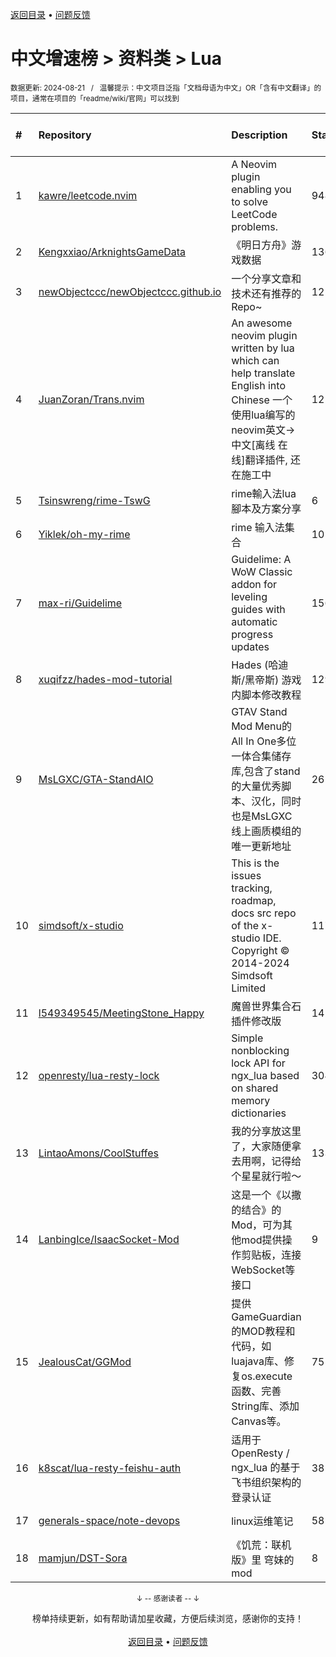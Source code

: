 <a href="https://gitee.com/GrowingGit/GitHub-Chinese-Top-Charts#github中文排行榜">返回目录</a> • <a href="/content/docs/feedback.md">问题反馈</a>

# 中文增速榜 > 资料类 > Lua
<sub>数据更新: 2024-08-21&nbsp;&nbsp;&nbsp;/&nbsp;&nbsp;&nbsp;温馨提示：中文项目泛指「文档母语为中文」OR「含有中文翻译」的项目，通常在项目的「readme/wiki/官网」可以找到</sub>

|#|Repository|Description|Stars|Average daily growth|Updated|
|:-|:-|:-|:-|:-|:-|
|1|[kawre/leetcode.nvim](https://github.com/kawre/leetcode.nvim)|A Neovim plugin enabling you to solve LeetCode problems.|948|3|2024-08-10|
|2|[Kengxxiao/ArknightsGameData](https://github.com/Kengxxiao/ArknightsGameData)|《明日方舟》游戏数据|1368|1|2024-08-16|
|3|[newObjectccc/newObjectccc.github.io](https://github.com/newObjectccc/newObjectccc.github.io)|一个分享文章和技术还有推荐的Repo~|12|0|2024-07-20|
|4|[JuanZoran/Trans.nvim](https://github.com/JuanZoran/Trans.nvim)|An awesome neovim plugin written by lua which can help translate English into Chinese 一个使用lua编写的neovim英文->中文[离线    在线]翻译插件, 还在施工中|121|0|2024-04-21|
|5|[Tsinswreng/rime-TswG](https://github.com/Tsinswreng/rime-TswG)|rime輸入法lua腳本及方案分享|6|0|2024-05-06|
|6|[Yiklek/oh-my-rime](https://github.com/Yiklek/oh-my-rime)|rime 输入法集合|10|0|2024-08-16|
|7|[max-ri/Guidelime](https://github.com/max-ri/Guidelime)|Guidelime: A WoW Classic addon for leveling guides with automatic progress updates|156|0|2024-07-12|
|8|[xuqifzz/hades-mod-tutorial](https://github.com/xuqifzz/hades-mod-tutorial)|Hades (哈迪斯/黑帝斯) 游戏内脚本修改教程|129|0|2024-06-23|
|9|[MsLGXC/GTA-StandAIO](https://github.com/MsLGXC/GTA-StandAIO)|GTAV Stand Mod Menu的All In One多位一体合集储存库,包含了stand的大量优秀脚本、汉化，同时也是MsLGXC线上画质模组的唯一更新地址|26|0|2024-06-26|
|10|[simdsoft/x-studio](https://github.com/simdsoft/x-studio)|This is the issues tracking, roadmap, docs src repo of the x-studio IDE. Copyright © 2014-2024 Simdsoft Limited|117|0|2024-07-15|
|11|[l549349545/MeetingStone_Happy](https://github.com/l549349545/MeetingStone_Happy)|魔兽世界集合石插件修改版|14|0|2024-08-15|
|12|[openresty/lua-resty-lock](https://github.com/openresty/lua-resty-lock)|Simple nonblocking lock API for ngx_lua based on shared memory dictionaries|304|0|2024-08-17|
|13|[LintaoAmons/CoolStuffes](https://github.com/LintaoAmons/CoolStuffes)|我的分享放这里了，大家随便拿去用啊，记得给个星星就行啦～|133|0|2024-08-10|
|14|[LanbingIce/IsaacSocket-Mod](https://github.com/LanbingIce/IsaacSocket-Mod)|这是一个《以撒的结合》的Mod，可为其他mod提供操作剪贴板，连接WebSocket等接口|9|0|2024-03-15|
|15|[JealousCat/GGMod](https://github.com/JealousCat/GGMod)|提供GameGuardian的MOD教程和代码，如luajava库、修复os.execute函数、完善String库、添加Canvas等。|75|0|2024-08-14|
|16|[k8scat/lua-resty-feishu-auth](https://github.com/k8scat/lua-resty-feishu-auth)|适用于 OpenResty / ngx_lua 的基于飞书组织架构的登录认证|38|0|2024-05-08|
|17|[generals-space/note-devops](https://github.com/generals-space/note-devops)|linux运维笔记|58|0|2024-07-25|
|18|[mamjun/DST-Sora](https://github.com/mamjun/DST-Sora)|《饥荒：联机版》里 穹妹的mod|8|0|2024-08-18|

<div align="center">
    <p><sub>↓ -- 感谢读者 -- ↓</sub></p>
    榜单持续更新，如有帮助请加星收藏，方便后续浏览，感谢你的支持！
</div>

<br/>

<div align="center"><a href="https://gitee.com/GrowingGit/GitHub-Chinese-Top-Charts#github中文排行榜">返回目录</a> • <a href="/content/docs/feedback.md">问题反馈</a></div>
